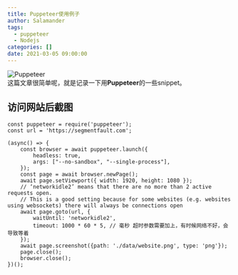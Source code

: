 ```yaml
---
title: Puppeteer使用例子
author: Salamander
tags:
  - puppeteer
  - Nodejs
categories: []
date: 2021-03-05 09:00:00
---
```

![Puppeteer](https://s3.ax1x.com/2021/03/05/6eGwVJ.png)  
这篇文章很简单呢，就是记录一下用**Puppeteer**的一些snippet。

<!-- more -->


## 访问网站后截图
```CSharp
const puppeteer = require('puppeteer');
const url = 'https://segmentfault.com';

(async() => {
    const browser = await puppeteer.launch({
        headless: true,
        args: ["--no-sandbox", "--single-process"],
    });
    const page = await browser.newPage();
    await page.setViewport({ width: 1920, height: 1080 });
    // ‘networkidle2’ means that there are no more than 2 active requests open. 
    // This is a good setting because for some websites (e.g. websites using websockets) there will always be connections open
    await page.goto(url, {
        waitUntil: 'networkidle2',
        timeout: 1000 * 60 * 5, // 毫秒 超时参数需要加上，有时候网络不好，会导致等着
    });
    await page.screenshot({path: './data/website.png', type: 'png'});
    page.close();
    browser.close();
})();
```